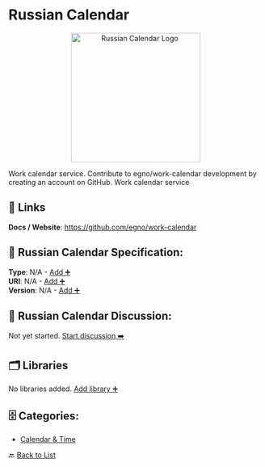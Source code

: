# Russian Calendar
<p align="center">
    <img width="256" src="https://raw.githubusercontent.com/apis-list/apis-list/main/apis/russian-calendar/logo_256x256.png" alt="Russian Calendar Logo"/>
</p>
Work calendar service.  Contribute to egno/work-calendar development by creating an account on GitHub. Work calendar service

##  🔗 Links
**Docs / Website**: https://github.com/egno/work-calendar

## 🧬 Russian Calendar Specification:
**Type**: N/A - [Add ➕](https://github.com/apis-list/apis-list/edit/main/apis.yaml#L16943)  
**URI**: N/A - [Add ➕](https://github.com/apis-list/apis-list/edit/main/apis.yaml#L16943)  
**Version**: N/A - [Add ➕](https://github.com/apis-list/apis-list/edit/main/apis.yaml#L16943)

## 💬 Russian Calendar Discussion:
Not yet started. [Start discussion ➡️](https://github.com/apis-list/apis-list/discussions/new)

## 🗂️ Libraries

No libraries added. [Add library ➕](https://github.com/apis-list/apis-list/edit/main/apis.yaml#L16943)    


## 🗄️ Categories:
- [Calendar & Time](https://github.com/apis-list/apis-list#calendar--time-)

🔙  [Back to List](https://github.com/apis-list/apis-list)
